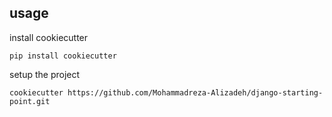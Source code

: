 ## usage

install cookiecutter

```
pip install cookiecutter
```

setup the project

```
cookiecutter https://github.com/Mohammadreza-Alizadeh/django-starting-point.git
```
